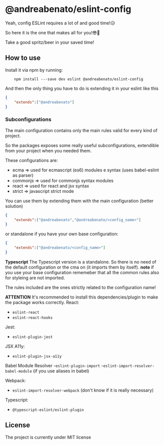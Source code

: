 # @andreabenato/eslint-config

Yeah, config ESLint requires a lot of and good time!:disappointed_relieved:

So here it is the one that makes all for you!:sunglasses::guitar:

Take a good spritz/beer in your saved time!

## How to use 

Install it via npm by running:

```
    npm install ---save dev eslint @andreabenato/eslint-config
```

And then the only thing you have to do is extending it in your eslint like this

```json
{
    "extends":["@andreabenato"]
}
```

### Subconfigurations

The main configuration contains only the main rules valid for every kind of project.

So the packages exposes some really useful subconfigurations, extendible from your project when you needed them.

These configurations are: 

- ecma => used for ecmascript (es6) modules e syntax (uses babel-eslint as parser)
- commonjs => used for commonjs syntax modules
- react => used for react and jsx syntax
- strict => javascript strict mode

You can use them by extending them with the main configuration (better solution)
```json
{
    "extends":["@andreabenato","@andreabenato/<config_name>"]
}
```

or standalone if you have your own base configuration: 
```json
{
    "extends":["@andreabenato/<config_name>"]
}
```

**Typescript** 
The Typescript version is a standalone. So there is no need of the default configuration or the cma on (it imports them by itself). 
**note**
if you use your base configuration rememeber that all the common rules also for styleing are not imported.

The rules included are the ones strictly related to the configuration name!

**ATTENTION** 
It's recommended to install this dependencies/plugin to make the package works correctly.
React:
- `eslint-react`
- `eslint-react-hooks`

Jest: 
- `eslint-plugin-jest`

JSX A11y:
- `eslint-plugin-jsx-a11y`

Babel Module Resolver
-`eslint-plugin-import`
-`eslint-import-resolver-babel-module` (if you use aliases in babel)

Webpack: 
- `eslint-import-resolver-webpack` (don't know if it is really necessary)

Typescript: 
- `@typescript-eslint/eslint-plugin`

## License

The project is currently under MIT license
